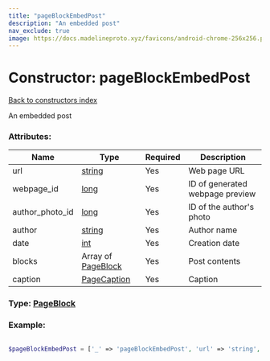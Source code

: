```yaml
---
title: "pageBlockEmbedPost"
description: "An embedded post"
nav_exclude: true
image: https://docs.madelineproto.xyz/favicons/android-chrome-256x256.png
---
```

# Constructor: pageBlockEmbedPost  
[Back to constructors index](/API_docs/constructors/index.html)



An embedded post

### Attributes:

| Name     |    Type       | Required | Description |
|----------|---------------|----------|-------------|
|url|[string](/API_docs/types/string.html) | Yes|Web page URL|
|webpage\_id|[long](/API_docs/types/long.html) | Yes|ID of generated webpage preview|
|author\_photo\_id|[long](/API_docs/types/long.html) | Yes|ID of the author's photo|
|author|[string](/API_docs/types/string.html) | Yes|Author name|
|date|[int](/API_docs/types/int.html) | Yes|Creation date|
|blocks|Array of [PageBlock](/API_docs/types/PageBlock.html) | Yes|Post contents|
|caption|[PageCaption](/API_docs/types/PageCaption.html) | Yes|Caption|



### Type: [PageBlock](/API_docs/types/PageBlock.html)


### Example:

```php

$pageBlockEmbedPost = ['_' => 'pageBlockEmbedPost', 'url' => 'string', 'webpage_id' => long, 'author_photo_id' => long, 'author' => 'string', 'date' => int, 'blocks' => [PageBlock, PageBlock], 'caption' => PageCaption];
```  
